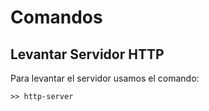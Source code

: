# Comandos

## Levantar Servidor HTTP

Para levantar el servidor usamos el comando:

```
>> http-server
```


